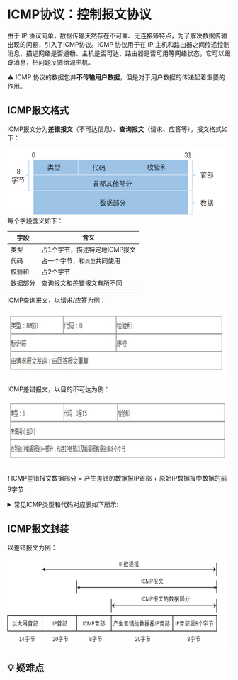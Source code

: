 # ICMP协议：控制报文协议
由于 IP 协议简单，数据传输天然存在不可靠、无连接等特点，为了解决数据传输出现的问题，引入了ICMP协议。ICMP 协议用于在 IP 主机和路由器之间传递控制消息，描述网络是否通畅、主机是否可达、路由器是否可用等网络状态。它可以跟踪消息，把问题反馈给源主机。 
 
:warning:  ICMP 协议的数据包并**不传输用户数据**，但是对于用户数据的传递起着重要的作用。

## ICMP报文格式
ICMP报文分为**差错报文**（不可达信息）、**查询报文**（请求、应答等）。报文格式如下：
<div align=left><img width="550" height="150" src="./images/ICMP报文格式.png"/></div>  
每个字段含义如下： 
 
|字段|含义|
|-|-|
|类型|占1个字节，描述特定地ICMP报文|
|代码|占一个字节，和`类型`共同使用|
|校验和|占2个字节|
|数据部分|查询报文和差错报文有所不同|

ICMP查询报文，以请求/应答为例： 
<div align=left><img width="500" height="150" src="./images/ICMP请求-应答报文.JPG"/></div>

ICMP差错报文，以目的不可达为例： 
<div align=left><img width="500" height="150" src="./images/ICMP目的不可达报文.JPG"/></div>

:heavy_exclamation_mark: ICMP差错报文数据部分 = 产生差错的数据报IP首部 + 原始IP数据报中数据的前8字节

<details> 
<summary>常见ICMP类型和代码对应表如下所示:</summary> 

|类型		|代码		|含义|
|-|-|-|      
|0		|0		|回显应答（ping 应答）|    
|3		|0		|网络不可达|    
|3		|1		|主机不可达|   
|3		|2		|协议不可达 |   
|3		|3		|端口不可达  |  
|3		|4		|需要进行分片，但设置不分片位|    
|3		|5		|源站选路失败|     
|3		|6		|目的网络未知|  
|3		|7		|目的主机未知  
|3		|9		|目的网络被强制禁止  
|3		|10		|目的主机被强制禁止  
|3		|11		|由于服务类型 TOS，网络不可达  
|3		|12		|由于服务类型 TOS，主机不可达  
|3		|13		|由于过滤，通信被强制禁止|  
|3		|14		|主机越权  |
|3		|15		|优先中止失效  |
|4		|0		|源端被关闭（基本流控制）|  
|5		|0		|对网络重定向  |
|5		|1		|对主机重定向 | 
|5		|2		|对服务类型和网络重定向 | 
|5		|3		|对服务类型和主机重定向|  
|8		|0		|回显请求（ping 请求）|    
|9		|0		|路由器通告  |
|10		|0		|路由器请求  |
|11		|0		|传输期间生存时间为0|  
|11		|1		|在数据报组装期间生存时间为 0 | 
|12		|0		|坏的 IP 首部  |
|12		|1		|缺少必需的选项|  
|13		|0		|时间戳请求  |
|14		|0		|时间戳应答  |
|17		|0		|地址掩码请求  |
|18		|0		|地址掩码应答 | 
</details>  

## ICMP报文封装
 以差错报文为例：
<div align=left><img width="500" height="200" src="./images/ICMP差错报文封装.png"/></div>

## :bulb:    疑难点




